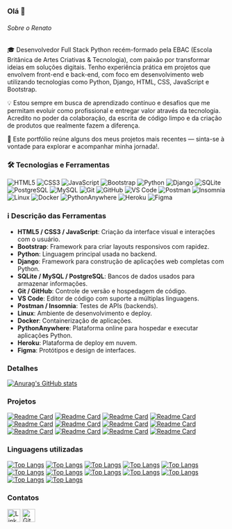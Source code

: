 ### Olá 👋

###### Sobre o Renato

🎓 Desenvolvedor Full Stack Python recém-formado pela EBAC (Escola Britânica de Artes Criativas & Tecnologia), com paixão por transformar ideias em soluções digitais. Tenho experiência prática em projetos que envolvem front-end e back-end, com foco em desenvolvimento web utilizando tecnologias como Python, Django, HTML, CSS, JavaScript e Bootstrap.

💡 Estou sempre em busca de aprendizado contínuo e desafios que me permitam evoluir como profissional e entregar valor através da tecnologia. Acredito no poder da colaboração, da escrita de código limpo e da criação de produtos que realmente fazem a diferença.

🚀 Este portfólio reúne alguns dos meus projetos mais recentes — sinta-se à vontade para explorar e acompanhar minha jornada!.

### 🛠️ Tecnologias e Ferramentas

![HTML5](https://img.shields.io/badge/HTML5-E34F26?style=for-the-badge&logo=html5&logoColor=white)
![CSS3](https://img.shields.io/badge/CSS3-1572B6?style=for-the-badge&logo=css3&logoColor=white)
![JavaScript](https://img.shields.io/badge/JavaScript-F7DF1E?style=for-the-badge&logo=javascript&logoColor=black)
![Bootstrap](https://img.shields.io/badge/Bootstrap-7952B3?style=for-the-badge&logo=bootstrap&logoColor=white)
![Python](https://img.shields.io/badge/Python-3776AB?style=for-the-badge&logo=python&logoColor=white)
![Django](https://img.shields.io/badge/Django-092E20?style=for-the-badge&logo=django&logoColor=white)
![SQLite](https://img.shields.io/badge/SQLite-003B57?style=for-the-badge&logo=sqlite&logoColor=white)
![PostgreSQL](https://img.shields.io/badge/PostgreSQL-4169E1?style=for-the-badge&logo=postgresql&logoColor=white)
![MySQL](https://img.shields.io/badge/MySQL-4479A1?style=for-the-badge&logo=mysql&logoColor=white)
![Git](https://img.shields.io/badge/Git-F05032?style=for-the-badge&logo=git&logoColor=white)
![GitHub](https://img.shields.io/badge/GitHub-181717?style=for-the-badge&logo=github&logoColor=white)
![VS Code](https://img.shields.io/badge/VS%20Code-007ACC?style=for-the-badge&logo=visual-studio-code&logoColor=white)
![Postman](https://img.shields.io/badge/Postman-FF6C37?style=for-the-badge&logo=postman&logoColor=white)
![Insomnia](https://img.shields.io/badge/Insomnia-4000BF?style=for-the-badge&logo=insomnia&logoColor=white)
![Linux](https://img.shields.io/badge/Linux-FCC624?style=for-the-badge&logo=linux&logoColor=black)
![Docker](https://img.shields.io/badge/Docker-2496ED?style=for-the-badge&logo=docker&logoColor=white)
![PythonAnywhere](https://img.shields.io/badge/PythonAnywhere-1f425f?style=for-the-badge&logo=python&logoColor=white)
![Heroku](https://img.shields.io/badge/Heroku-430098?style=for-the-badge&logo=heroku&logoColor=white)
![Figma](https://img.shields.io/badge/Figma-F24E1E?style=for-the-badge&logo=figma&logoColor=white)

### ℹ️ Descrição das Ferramentas

- **HTML5 / CSS3 / JavaScript**: Criação da interface visual e interações com o usuário.
- **Bootstrap**: Framework para criar layouts responsivos com rapidez.
- **Python**: Linguagem principal usada no backend.
- **Django**: Framework para construção de aplicações web completas com Python.
- **SQLite / MySQL / PostgreSQL**: Bancos de dados usados para armazenar informações.
- **Git / GitHub**: Controle de versão e hospedagem de código.
- **VS Code**: Editor de código com suporte a múltiplas linguagens.
- **Postman / Insomnia**: Testes de APIs (backends).
- **Linux**: Ambiente de desenvolvimento e deploy.
- **Docker**: Containerização de aplicações.
- **PythonAnywhere**: Plataforma online para hospedar e executar aplicações Python.
- **Heroku**: Plataforma de deploy em nuvem.
- **Figma**: Protótipos e design de interfaces.

### Detalhes

[![Anurag's GitHub stats](https://github-readme-stats.vercel.app/api?username=renatoreis1985&show_icons=true&theme=dark)](https://github.com/renatoreis1985/exercicio_modulo_38)

### Projetos

[![Readme Card](https://github-readme-stats.vercel.app/api/pin/?username=renatoreis1985&repo=exercicio_modulo_38&theme=dark)](https://github.com/renatoreis1985/exercicio_modulo_38)
[![Readme Card](https://github-readme-stats.vercel.app/api/pin/?username=renatoreis1985&repo=zelda_primeiro-site&theme=dark)](https://github.com/renatoreis1985/zelda_primeiro-site)
[![Readme Card](https://github-readme-stats.vercel.app/api/pin/?username=renatoreis1985&repo=contac-list&theme=dark)](https://github.com/renatoreis1985/contac-list)
[![Readme Card](https://github-readme-stats.vercel.app/api/pin/?username=renatoreis1985&repo=projeto_calculadora_medias&theme=dark)](https://github.com/renatoreis1985/projeto_calculadora_medias)
[![Readme Card](https://github-readme-stats.vercel.app/api/pin/?username=renatoreis1985&repo=exercicio_modulo_22&theme=dark)](https://github.com/renatoreis1985/exercicio_modulo_22)
[![Readme Card](https://github-readme-stats.vercel.app/api/pin/?username=renatoreis1985&repo=exercicio_modulo_27&theme=dark)](https://github.com/renatoreis1985/exercicio_modulo_27)
[![Readme Card](https://github-readme-stats.vercel.app/api/pin/?username=renatoreis1985&repo=exercicio_final&theme=dark)](https://github.com/renatoreis1985/exercicio_final)
[![Readme Card](https://github-readme-stats.vercel.app/api/pin/?username=renatoreis1985&repo=bookstore&theme=dark)](https://github.com/renatoreis1985/bookstore)
[![Readme Card](https://github-readme-stats.vercel.app/api/pin/?username=renatoreis1985&repo=sorteador_grunt&theme=dark)](https://github.com/renatoreis1985/sorteador_grunt)
[![Readme Card](https://github-readme-stats.vercel.app/api/pin/?username=renatoreis1985&repo=projeto_3&theme=dark)](https://github.com/renatoreis1985/projeto_3)
[![Readme Card](https://github-readme-stats.vercel.app/api/pin/?username=renatoreis1985&repo=renatoreis1985/eplay&theme=dark)](https://github.com/renatoreis1985/eplay)
[![Readme Card](https://github-readme-stats.vercel.app/api/pin/?username=renatoreis1985&repo=jquery-galeria-fotos&theme=dark)](https://github.com/renatoreis1985/jquery-galeria-fotos)

### Linguagens utilizadas

[![Top Langs](https://github-readme-stats.vercel.app/api/top-langs/?username=renatoreis1985&layout=compact)](https://github.com/renatoreis1985/exercicio_modulo_38)
[![Top Langs](https://github-readme-stats.vercel.app/api/top-langs/?username=renatoreis1985&layout=compact)](https://github.com/renatoreis1985/zelda_primeiro-site)
[![Top Langs](https://github-readme-stats.vercel.app/api/top-langs/?username=renatoreis1985&layout=compact)](https://github.com/renatoreis1985/contac-list)
[![Top Langs](https://github-readme-stats.vercel.app/api/top-langs/?username=renatoreis1985&layout=compact)](https://github.com/renatoreis1985/projeto_calculadora_medias)
[![Top Langs](https://github-readme-stats.vercel.app/api/top-langs/?username=renatoreis1985&layout=compact)](https://github.com/renatoreis1985/exercicio_modulo_22)
[![Top Langs](https://github-readme-stats.vercel.app/api/top-langs/?username=renatoreis1985&layout=compact)](https://github.com/renatoreis1985/exercicio_modulo_27)
[![Top Langs](https://github-readme-stats.vercel.app/api/top-langs/?username=renatoreis1985&layout=compact)](https://github.com/renatoreis1985/exercicio_final)
[![Top Langs](https://github-readme-stats.vercel.app/api/top-langs/?username=renatoreis1985&layout=compact)](https://github.com/renatoreis1985/bookstore)
[![Top Langs](https://github-readme-stats.vercel.app/api/top-langs/?username=renatoreis1985&layout=compact)](https://github.com/renatoreis1985/sorteador_grunt)
[![Top Langs](https://github-readme-stats.vercel.app/api/top-langs/?username=renatoreis1985&layout=compact)](https://github.com/renatoreis1985/projeto_3)
[![Top Langs](https://github-readme-stats.vercel.app/api/top-langs/?username=renatoreis1985&layout=compact)](https://github.com/renatoreis1985/eplay)
[![Top Langs](https://github-readme-stats.vercel.app/api/top-langs/?username=renatoreis1985&layout=compact)](https://github.com/renatoreis1985/jquery-galeria-fotos)

### Contatos

[<img src='https://img.shields.io/badge/LinkedIn-0077B5?style=for-the-badge&logo=linkedin&logoColor=white' alt='Linkedin' height='30'>](https://www.linkedin.com/in/renato-pinheiro-reis/)
[<img src='https://img.shields.io/badge/GitHub-181717?style=for-the-badge&logo=github&logoColor=white' alt='GitHub' height='30'>](https://github.com/renatoreis1985)
